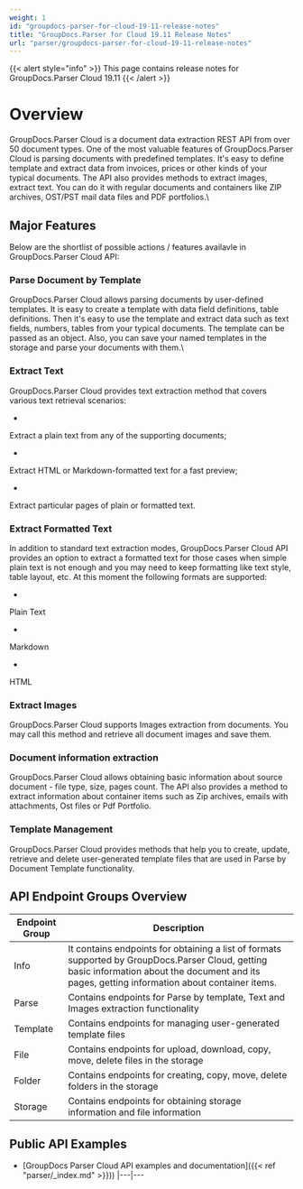 ```yaml
---
weight: 1
id: "groupdocs-parser-for-cloud-19-11-release-notes"
title: "GroupDocs.Parser for Cloud 19.11 Release Notes"
url: "parser/groupdocs-parser-for-cloud-19-11-release-notes"
---
```


{{< alert style="info" >}}
This page contains release notes for GroupDocs.Parser Cloud 19.11
{{< /alert >}}

# Overview #

GroupDocs.Parser Cloud is a document data extraction REST API from over 50 document types. One of the most valuable features of GroupDocs.Parser Cloud is parsing documents with predefined templates. It's easy to define template and extract data from invoices, prices or other kinds of your typical documents. The API also provides methods to extract images, extract text. You can do it with regular documents and containers like ZIP archives, OST/PST mail data files and PDF portfolios.\\

## Major Features ##

Below are the shortlist of possible actions / features availavle in GroupDocs.Parser Cloud API:

### Parse Document by Template ###

GroupDocs.Parser Cloud allows parsing documents by user-defined templates. It is easy to create a template with data field definitions, table definitions. Then it's easy to use the template and extract data such as text fields, numbers, tables from your typical documents. The template can be passed as an object. Also, you can save your named templates in the storage and parse your documents with them.\\

### Extract Text ###

GroupDocs.Parser Cloud provides text extraction method that covers various text retrieval scenarios:

* 
Extract a plain text from any of the supporting documents;

* 
Extract HTML or Markdown-formatted text for a fast preview;

* 
Extract particular pages of plain or formatted text.


### Extract Formatted Text ###

In addition to standard text extraction modes, GroupDocs.Parser Cloud API provides an option to extract a formatted text for those cases when simple plain text is not enough and you may need to keep formatting like text style, table layout, etc. At this moment the following formats are supported:

* 
Plain Text

* 
Markdown

* 
HTML


### Extract Images ###

GroupDocs.Parser Cloud supports Images extraction from documents. You may call this method and retrieve all document images and save them.

### Document information extraction ###

GroupDocs.Parser Cloud allows obtaining basic information about source document - file type, size, pages count. The API also provides a method to extract information about container items such as Zip archives, emails with attachments, Ost files or Pdf Portfolio.

### Template Management ###

GroupDocs.Parser Cloud provides methods that help you to create, update, retrieve and delete user-generated template files that are used in Parse by Document Template functionality.

## API Endpoint Groups Overview ##

|Endpoint Group|Description
|---|---
|Info|It contains endpoints for obtaining a list of formats supported by GroupDocs.Parser Cloud, getting basic information about the document and its pages, getting information about container items.
|Parse|Contains endpoints for Parse by template, Text and Images extraction functionality
|Template|Contains endpoints for managing user-generated template files
|File|Contains endpoints for upload, download, copy, move, delete files in the storage
|Folder|Contains endpoints for creating, copy, move, delete folders in the storage
|Storage|Contains endpoints for obtaining storage information and file information


## Public API Examples ##

* [GroupDocs Parser Cloud API examples and documentation]({{< ref "parser/_index.md" >}}))
|---|---
